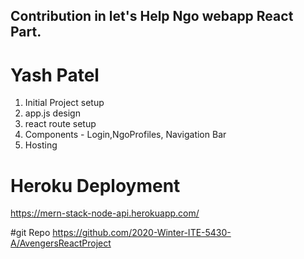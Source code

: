 ## Contribution in let's Help Ngo webapp React Part.

# Yash Patel
1. Initial Project setup
2. app.js design
3. react route setup
4. Components - Login,NgoProfiles, Navigation Bar
5. Hosting




# Heroku Deployment
https://mern-stack-node-api.herokuapp.com/

#git Repo
https://github.com/2020-Winter-ITE-5430-A/AvengersReactProject

